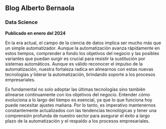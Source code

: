 ## Blog Alberto Bernaola

### Data Science

**Publicado en enero del 2024**

En la era actual, el campo de la ciencia de datos implica ser mucho más que un simple automatizador. Aunque la automatización avanza rápidamente en estos tiempos, comprender a fondo los objetivos del negocio y las posibles variantes que puedan surgir es crucial para resistir la sustitución por sistemas automáticos. Aunque es válido reconocer el impulso de la automatización, nuestra fortaleza radica en alinearnos con estas nuevas tecnologías y liderar la automatización, brindando soporte a los procesos empresariales.

Es fundamental no solo adoptar las últimas tecnologías sino también alinearse continuamente con los objetivos del negocio. Entender cómo evoluciona a lo largo del tiempo es esencial, ya que lo que funciona hoy puede necesitar ajustes mañana. Por lo tanto, es imperativo mantenernos constantemente actualizados con las tendencias tecnológicas y tener una comprensión profunda de nuestro sector para asegurar el éxito a largo plazo de la automatización y el respaldo a los procesos empresariales.


